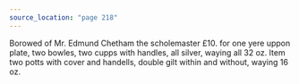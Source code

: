 ```yaml
---
source_location: "page 218"
---
```

Borowed of Mr. Edmund Chetham the scholemaster £10. for one yere uppon plate,
two bowles, two cupps with handles, all silver, waying all 32 oz. Item two
potts with cover and handells, double gilt within and without, waying 16 oz.
